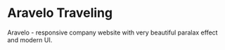 # Aravelo Traveling
Aravelo  -  responsive company website with very beautiful paralax effect and modern UI.
<img src="./aravelo_full.png" alt="">
